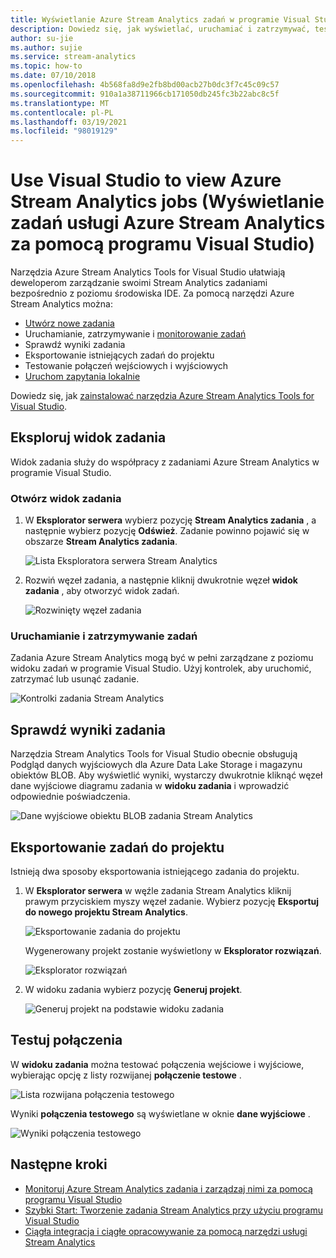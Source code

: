 ```yaml
---
title: Wyświetlanie Azure Stream Analytics zadań w programie Visual Studio
description: Dowiedz się, jak wyświetlać, uruchamiać i zatrzymywać, testować połączenia, sprawdzać wyniki oraz eksportować Azure Stream Analytics zadania przy użyciu programu Visual Studio.
author: su-jie
ms.author: sujie
ms.service: stream-analytics
ms.topic: how-to
ms.date: 07/10/2018
ms.openlocfilehash: 4b568fa8d9e2fb8bd00acb27b0dc3f7c45c09c57
ms.sourcegitcommit: 910a1a38711966cb171050db245fc3b22abc8c5f
ms.translationtype: MT
ms.contentlocale: pl-PL
ms.lasthandoff: 03/19/2021
ms.locfileid: "98019129"
---
```

# <a name="use-visual-studio-to-view-azure-stream-analytics-jobs"></a>Use Visual Studio to view Azure Stream Analytics jobs (Wyświetlanie zadań usługi Azure Stream Analytics za pomocą programu Visual Studio)

Narzędzia Azure Stream Analytics Tools for Visual Studio ułatwiają deweloperom zarządzanie swoimi Stream Analytics zadaniami bezpośrednio z poziomu środowiska IDE. Za pomocą narzędzi Azure Stream Analytics można:
- [Utwórz nowe zadania](stream-analytics-quick-create-vs.md)
- Uruchamianie, zatrzymywanie i [monitorowanie zadań](stream-analytics-monitor-jobs-use-vs.md)
- Sprawdź wyniki zadania
- Eksportowanie istniejących zadań do projektu
- Testowanie połączeń wejściowych i wyjściowych
- [Uruchom zapytania lokalnie](stream-analytics-vs-tools-local-run.md)

Dowiedz się, jak [zainstalować narzędzia Azure Stream Analytics Tools for Visual Studio](stream-analytics-tools-for-visual-studio-install.md).

## <a name="explore-the-job-view"></a>Eksploruj widok zadania

Widok zadania służy do współpracy z zadaniami Azure Stream Analytics w programie Visual Studio.

### <a name="open-the-job-view"></a>Otwórz widok zadania

1. W **Eksplorator serwera** wybierz pozycję **Stream Analytics zadania** , a następnie wybierz pozycję **Odśwież**. Zadanie powinno pojawić się w obszarze **Stream Analytics zadania**.

    ![Lista Eksploratora serwera Stream Analytics](./media/stream-analytics-vs-tools/stream-analytics-tools-for-vs-list-jobs-01.png)

2. Rozwiń węzeł zadania, a następnie kliknij dwukrotnie węzeł **widok zadania** , aby otworzyć widok zadań.
    
   ![Rozwinięty węzeł zadania](./media/stream-analytics-vs-tools/stream-analytics-tools-for-vs-job-view-01.png)

### <a name="start-and-stop-jobs"></a>Uruchamianie i zatrzymywanie zadań

Zadania Azure Stream Analytics mogą być w pełni zarządzane z poziomu widoku zadań w programie Visual Studio. Użyj kontrolek, aby uruchomić, zatrzymać lub usunąć zadanie.
    
   ![Kontrolki zadania Stream Analytics](./media/stream-analytics-vs-tools/azure-stream-analytics-job-view-controls.png)

## <a name="check-job-results"></a>Sprawdź wyniki zadania

Narzędzia Stream Analytics Tools for Visual Studio obecnie obsługują Podgląd danych wyjściowych dla Azure Data Lake Storage i magazynu obiektów BLOB. Aby wyświetlić wyniki, wystarczy dwukrotnie kliknąć węzeł dane wyjściowe diagramu zadania w **widoku zadania** i wprowadzić odpowiednie poświadczenia.

   ![Dane wyjściowe obiektu BLOB zadania Stream Analytics](./media/stream-analytics-vs-tools/stream-analytics-blob-preview.png)

## <a name="export-jobs-to-a-project"></a>Eksportowanie zadań do projektu

Istnieją dwa sposoby eksportowania istniejącego zadania do projektu.

1. W **Eksplorator serwera** w węźle zadania Stream Analytics kliknij prawym przyciskiem myszy węzeł zadanie. Wybierz pozycję **Eksportuj do nowego projektu Stream Analytics**.
    
   ![Eksportowanie zadania do projektu](./media/stream-analytics-vs-tools/stream-analytics-tools-for-vs-export-job-01.png)
    
    Wygenerowany projekt zostanie wyświetlony w **Eksplorator rozwiązań**.
    
   ![Eksplorator rozwiązań](./media/stream-analytics-vs-tools/stream-analytics-tools-for-vs-export-job-02.png)

2. W widoku zadania wybierz pozycję **Generuj projekt**.
    
   ![Generuj projekt na podstawie widoku zadania](./media/stream-analytics-vs-tools/stream-analytics-tools-for-vs-export-job-03.png)

## <a name="test-connections"></a>Testuj połączenia

W **widoku zadania** można testować połączenia wejściowe i wyjściowe, wybierając opcję z listy rozwijanej **połączenie testowe** .

   ![Lista rozwijana połączenia testowego](./media/stream-analytics-vs-tools/stream-analytics-test-connection-dropdown.png)

Wyniki **połączenia testowego** są wyświetlane w oknie **dane wyjściowe** .

   ![Wyniki połączenia testowego](./media/stream-analytics-vs-tools/stream-analytics-test-connection-results.png)

## <a name="next-steps"></a>Następne kroki

* [Monitoruj Azure Stream Analytics zadania i zarządzaj nimi za pomocą programu Visual Studio](stream-analytics-monitor-jobs-use-vs.md)
* [Szybki Start: Tworzenie zadania Stream Analytics przy użyciu programu Visual Studio](stream-analytics-quick-create-vs.md)
* [Ciągła integracja i ciągłe opracowywanie za pomocą narzędzi usługi Stream Analytics](stream-analytics-tools-for-visual-studio-cicd.md)
